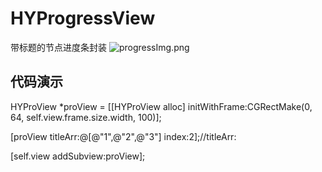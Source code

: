 # HYProgressView
带标题的节点进度条封装
![progressImg.png](https://github.com/zhangyuchao/HYProgressView/Image/progressImg.png)

## 代码演示
HYProView *proView = [[HYProView alloc] initWithFrame:CGRectMake(0, 64, self.view.frame.size.width, 100)];



[proView titleArr:@[@"1",@"2",@"3"] index:2];//titleArr:



[self.view addSubview:proView];
